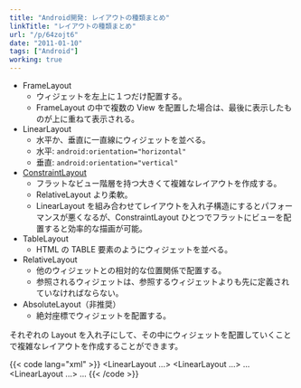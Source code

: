 ```yaml
---
title: "Android開発: レイアウトの種類まとめ"
linkTitle: "レイアウトの種類まとめ"
url: "/p/64zojt6"
date: "2011-01-10"
tags: ["Android"]
working: true
---
```


- FrameLayout
    - ウィジェットを左上に１つだけ配置する。
    - FrameLayout の中で複数の View を配置した場合は、最後に表示したものが上に重ねて表示される。
- LinearLayout
    - 水平か、垂直に一直線にウィジェットを並べる。
    - 水平: `android:orientation="horizontal"`
    - 垂直: `android:orientation="vertical"`
- [ConstraintLayout](https://developer.android.com/training/constraint-layout?hl=ja)
    - フラットなビュー階層を持つ大きくて複雑なレイアウトを作成する。
    - RelativeLayout より柔軟。
    - LinearLayout を組み合わせてレイアウトを入れ子構造にするとパフォーマンスが悪くなるが、ConstraintLayout ひとつでフラットにビューを配置すると効率的な描画が可能。
- TableLayout
    - HTML の TABLE 要素のようにウィジェットを並べる。
- RelativeLayout
    - 他のウィジェットとの相対的な位置関係で配置する。
    - 参照されるウィジェットは、参照するウィジェットよりも先に定義されていなければならない。
- AbsoluteLayout（非推奨）
    - 絶対座標でウィジェットを配置する。

それぞれの Layout を入れ子にして、その中にウィジェットを配置していくことで複雑なレイアウトを作成することができます。

{{< code lang="xml" >}}
<LinearLayout ...>
    <LinearLayout ...>
        ...
    </LinearLayout>
    <LinearLayout ...>
        ...
    </LinearLayout>
</LinearLayout>
{{< /code >}}

